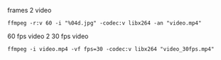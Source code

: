 


frames 2 video
```
ffmpeg -r:v 60 -i "%04d.jpg" -codec:v libx264 -an "video.mp4"
```


60 fps video 2 30 fps video
```
ffmpeg -i video.mp4 -vf fps=30 -codec:v libx264 "video_30fps.mp4"
```